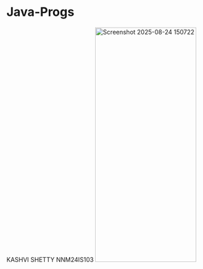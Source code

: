 # Java-Progs
KASHVI SHETTY
NNM24IS103
<img width="235" height="544" alt="Screenshot 2025-08-24 150722" src="https://github.com/user-attachments/assets/6ac61604-c29b-4fa4-bea0-bcbf1325811c" />

